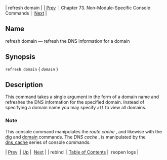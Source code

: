 | refresh domain |
| [Prev](console_commands.rebind)  | Chapter 73. Non-Module-Specific Console Commands |  [Next](console_commands.reopen_logs) |

<a name="console_commands.refresh_domain"></a>
## Name

refresh domain — refresh the DNS information for a domain

## Synopsis

`refresh domain` { *`domain`* }

<a name="idp13604272"></a>
## Description

This command takes a single argument in the form of a domain name and refreshes the DNS information for the specified domain. Instead of specifying a domain name you may specify `all` to view all domains.

### Note

This console command manipulates the *route cache* , and likewise with the [dig](console_commands.dig "dig") and [domain](console_commands.domain "domain") commands. The *DNS cache* , is manipulated by the [dns_cache](console_commands.dns_cache "dns_cache") series of console commands.

| [Prev](console_commands.rebind)  | [Up](console.cmds.ref) |  [Next](console_commands.reopen_logs) |
| rebind  | [Table of Contents](index) |  reopen logs |

